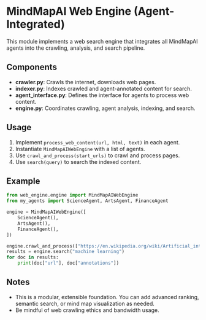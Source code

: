 # MindMapAI Web Engine (Agent-Integrated)

This module implements a web search engine that integrates all MindMapAI agents into the crawling, analysis, and search pipeline.

## Components

- **crawler.py**: Crawls the internet, downloads web pages.
- **indexer.py**: Indexes crawled and agent-annotated content for search.
- **agent_interface.py**: Defines the interface for agents to process web content.
- **engine.py**: Coordinates crawling, agent analysis, indexing, and search.

## Usage

1. Implement `process_web_content(url, html, text)` in each agent.
2. Instantiate `MindMapAIWebEngine` with a list of agents.
3. Use `crawl_and_process(start_urls)` to crawl and process pages.
4. Use `search(query)` to search the indexed content.

## Example

```python
from web_engine.engine import MindMapAIWebEngine
from my_agents import ScienceAgent, ArtsAgent, FinanceAgent

engine = MindMapAIWebEngine([
    ScienceAgent(),
    ArtsAgent(),
    FinanceAgent(),
])

engine.crawl_and_process(["https://en.wikipedia.org/wiki/Artificial_intelligence"])
results = engine.search("machine learning")
for doc in results:
    print(doc["url"], doc["annotations"])
```

## Notes
- This is a modular, extensible foundation. You can add advanced ranking, semantic search, or mind map visualization as needed.
- Be mindful of web crawling ethics and bandwidth usage.
